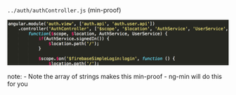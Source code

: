 `../auth/authController.js` (min-proof)

![Controller Code](img/code-controller-2.png)


note:
    - Note the array of strings makes this min-proof
    - ng-min will do this for you
